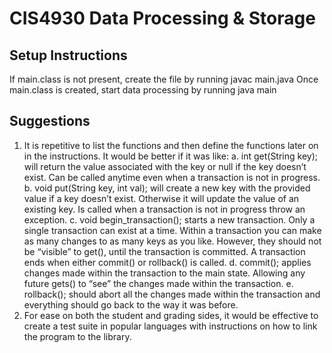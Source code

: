 # CIS4930 Data Processing & Storage
## Setup Instructions
If main.class is not present, create the file by running 
javac main.java 
Once main.class is created, start data processing by running 
java main
## Suggestions
1. It is repetitive to list the functions and then define the functions later on in the instructions. It would be better if it was like:
a. int get(String key); will return the value associated with the key or null if the key doesn’t exist. Can be called anytime even when a transaction is not in progress.
b. void put(String key, int val); will create a new key with the provided value if a key doesn’t exist. Otherwise it will update the value of an existing key. Is called when a transaction is not in progress throw an exception.
c. void begin_transaction(); starts a new transaction. Only a single transaction can exist at a time. Within a transaction you can make as many changes to as many keys as you like. However, they should not be “visible” to get(), until the transaction is committed. A transaction ends when either commit() or rollback() is called.
d. commit(); applies changes made within the transaction to the main state. Allowing any future gets() to “see” the changes made within the transaction.
e. rollback(); should abort all the changes made within the transaction and everything should go back to the way it was before.
2. For ease on both the student and grading sides, it would be effective to create a test suite in popular languages with instructions on how to link the program to the library.